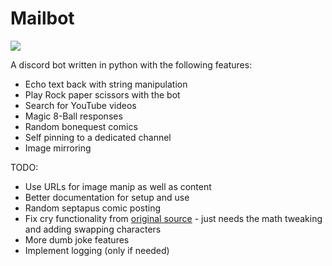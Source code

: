 # Mailbot

<img src='https://cdn.discordapp.com/app-icons/650044532670595115/7bf272ddc359d19999a63f382e302ce7.png?size=256'>

A discord bot written in python with the following features:
- Echo text back with string manipulation
- Play Rock paper scissors with the bot
- Search for YouTube videos
- Magic 8-Ball responses
- Random bonequest comics
- Self pinning to a dedicated channel
- Image mirroring

TODO:
- Use URLs for image manip as well as content
- Better documentation for setup and use
- Random septapus comic posting
- Fix cry functionality from [original source](https://github.com/dead-bird/apcry/blob/master/api/cry.js) - just needs the math tweaking and adding swapping characters
- More dumb joke features
- Implement logging (only if needed)
